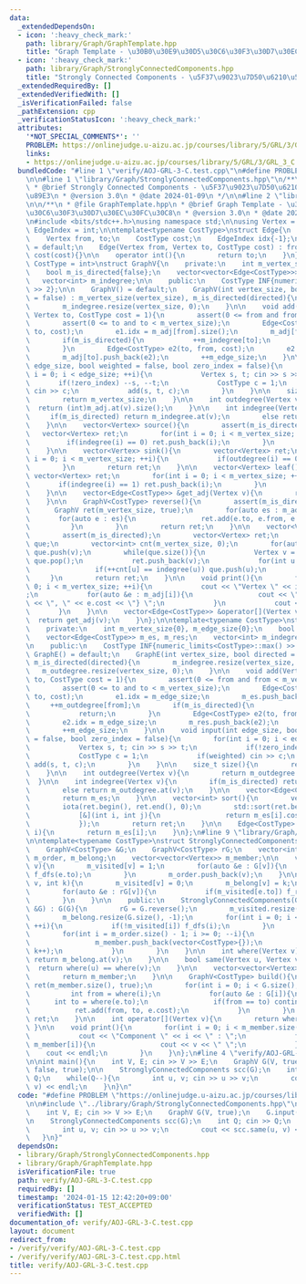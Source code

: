 ```yaml
---
data:
  _extendedDependsOn:
  - icon: ':heavy_check_mark:'
    path: library/Graph/GraphTemplate.hpp
    title: "Graph Template - \u30B0\u30E9\u30D5\u30C6\u30F3\u30D7\u30EC\u30FC\u30C8"
  - icon: ':heavy_check_mark:'
    path: library/Graph/StronglyConnectedComponents.hpp
    title: "Strongly Connected Components - \u5F37\u9023\u7D50\u6210\u5206\u5206\u89E3"
  _extendedRequiredBy: []
  _extendedVerifiedWith: []
  _isVerificationFailed: false
  _pathExtension: cpp
  _verificationStatusIcon: ':heavy_check_mark:'
  attributes:
    '*NOT_SPECIAL_COMMENTS*': ''
    PROBLEM: https://onlinejudge.u-aizu.ac.jp/courses/library/5/GRL/3/GRL_3_C
    links:
    - https://onlinejudge.u-aizu.ac.jp/courses/library/5/GRL/3/GRL_3_C
  bundledCode: "#line 1 \"verify/AOJ-GRL-3-C.test.cpp\"\n#define PROBLEM \"https://onlinejudge.u-aizu.ac.jp/courses/library/5/GRL/3/GRL_3_C\"\
    \n\n#line 1 \"library/Graph/StronglyConnectedComponents.hpp\"\n/**\n * @file StronglyConnectedComponents.hpp\n\
    \ * @brief Strongly Connected Components - \u5F37\u9023\u7D50\u6210\u5206\u5206\
    \u89E3\n * @version 3.0\n * @date 2024-01-09\n */\n\n#line 2 \"library/Graph/GraphTemplate.hpp\"\
    \n\n/**\n * @file GraphTemplate.hpp\n * @brief Graph Template - \u30B0\u30E9\u30D5\
    \u30C6\u30F3\u30D7\u30EC\u30FC\u30C8\n * @version 3.0\n * @date 2024-01-09\n */\n\
    \n#include <bits/stdc++.h>\nusing namespace std;\n\nusing Vertex = int;\nusing\
    \ EdgeIndex = int;\n\ntemplate<typename CostType>\nstruct Edge{\n    public:\n\
    \    Vertex from, to;\n    CostType cost;\n    EdgeIndex idx{-1};\n\n    Edge()\
    \ = default;\n    Edge(Vertex from, Vertex to, CostType cost) : from(from), to(to),\
    \ cost(cost){}\n\n    operator int(){\n        return to;\n    }\n};\n\ntemplate<typename\
    \ CostType = int>\nstruct GraphV{\n    private:\n    int m_vertex_size{0}, m_edge_size{0};\n\
    \    bool m_is_directed{false};\n    vector<vector<Edge<CostType>>> m_adj;\n \
    \   vector<int> m_indegree;\n\n    public:\n    CostType INF{numeric_limits<CostType>::max()\
    \ >> 2};\n\n    GraphV() = default;\n    GraphV(int vertex_size, bool directed\
    \ = false) : m_vertex_size(vertex_size), m_is_directed(directed){\n        m_adj.resize(vertex_size);\n\
    \        m_indegree.resize(vertex_size, 0);\n    }\n\n    void add(Vertex from,\
    \ Vertex to, CostType cost = 1){\n        assert(0 <= from and from < m_vertex_size);\n\
    \        assert(0 <= to and to < m_vertex_size);\n        Edge<CostType> e1(from,\
    \ to, cost);\n        e1.idx = m_adj[from].size();\n        m_adj[from].push_back(e1);\n\
    \        if(m_is_directed){\n            ++m_indegree[to];\n            return;\n\
    \        }\n        Edge<CostType> e2(to, from, cost);\n        e2.idx = m_adj[to].size();\n\
    \        m_adj[to].push_back(e2);\n        ++m_edge_size;\n    }\n\n    void input(int\
    \ edge_size, bool weighted = false, bool zero_index = false){\n        for(int\
    \ i = 0; i < edge_size; ++i){\n            Vertex s, t; cin >> s >> t;\n     \
    \       if(!zero_index) --s, --t;\n            CostType c = 1;\n            if(weighted)\
    \ cin >> c;\n            add(s, t, c);\n        }\n    }\n\n    size_t size(){\n\
    \        return m_vertex_size;\n    }\n\n    int outdegree(Vertex v){\n      \
    \  return (int)m_adj.at(v).size();\n    }\n\n    int indegree(Vertex v){\n   \
    \     if(m_is_directed) return m_indegree.at(v);\n        else return (int)m_adj.at(v).size();\n\
    \    }\n\n    vector<Vertex> source(){\n        assert(m_is_directed);\n     \
    \   vector<Vertex> ret;\n        for(int i = 0; i < m_vertex_size; ++i){\n   \
    \         if(indegree(i) == 0) ret.push_back(i);\n        }\n        return ret;\n\
    \    }\n\n    vector<Vertex> sink(){\n        vector<Vertex> ret;\n        for(int\
    \ i = 0; i < m_vertex_size; ++i){\n            if(outdegree(i) == 0) ret.push_back(i);\n\
    \        }\n        return ret;\n    }\n\n    vector<Vertex> leaf(){\n       \
    \ vector<Vertex> ret;\n        for(int i = 0; i < m_vertex_size; ++i){\n     \
    \       if(indegree(i) == 1) ret.push_back(i);\n        }\n        return ret;\n\
    \    }\n\n    vector<Edge<CostType>> &get_adj(Vertex v){\n        return m_adj.at(v);\n\
    \    }\n\n    GraphV<CostType> reverse(){\n        assert(m_is_directed);\n  \
    \      GraphV ret(m_vertex_size, true);\n        for(auto es : m_adj){\n     \
    \       for(auto e : es){\n                ret.add(e.to, e.from, e.cost);\n  \
    \          }\n        }\n        return ret;\n    }\n\n    vector<Vertex> sort(){\n\
    \        assert(m_is_directed);\n        vector<Vertex> ret;\n        queue<Vertex>\
    \ que;\n        vector<int> cnt(m_vertex_size, 0);\n        for(auto v : source())\
    \ que.push(v);\n        while(que.size()){\n            Vertex v = que.front();\
    \ que.pop();\n            ret.push_back(v);\n            for(int u : m_adj[v]){\n\
    \                if(++cnt[u] == indegree(u)) que.push(u);\n            }\n   \
    \     }\n        return ret;\n    }\n\n    void print(){\n        for(int i =\
    \ 0; i < m_vertex_size; ++i){\n            cout << \"Vertex \" << i << \" : \"\
    ;\n            for(auto &e : m_adj[i]){\n                cout << \"{\" << e.to\
    \ << \", \" << e.cost << \"} \";\n            }\n            cout << endl;\n \
    \       }\n    }\n\n    vector<Edge<CostType>> &operator[](Vertex v){\n      \
    \  return get_adj(v);\n    }\n};\n\ntemplate<typename CostType>\nstruct GraphE{\n\
    \    private:\n    int m_vertex_size{0}, m_edge_size{0};\n    bool m_is_directed{false};\n\
    \    vector<Edge<CostType>> m_es, m_res;\n    vector<int> m_indegree, m_outdegree;\n\
    \n    public:\n    CostType INF{numeric_limits<CostType>::max() >> 2};\n\n   \
    \ GraphE() = default;\n    GraphE(int vertex_size, bool directed = false) : m_vertex_size(vertex_size),\
    \ m_is_directed(directed){\n        m_indegree.resize(vertex_size, 0);\n     \
    \   m_outdegree.resize(vertex_size, 0);\n    }\n\n    void add(Vertex from, Vertex\
    \ to, CostType cost = 1){\n        assert(0 <= from and from < m_vertex_size);\n\
    \        assert(0 <= to and to < m_vertex_size);\n        Edge<CostType> e1(from,\
    \ to, cost);\n        e1.idx = m_edge_size;\n        m_es.push_back(e1);\n   \
    \     ++m_outdegree[from];\n        if(m_is_directed){\n            ++m_indegree[to];\n\
    \            return;\n        }\n        Edge<CostType> e2(to, from, cost);\n\
    \        e2.idx = m_edge_size;\n        m_res.push_back(e2);\n        ++m_outdegree[to];\n\
    \        ++m_edge_size;\n    }\n\n    void input(int edge_size, bool weighted\
    \ = false, bool zero_index = false){\n        for(int i = 0; i < edge_size; ++i){\n\
    \            Vertex s, t; cin >> s >> t;\n            if(!zero_index) --s, --t;\n\
    \            CostType c = 1;\n            if(weighted) cin >> c;\n           \
    \ add(s, t, c);\n        }\n    }\n\n    size_t size(){\n        return m_vertex_size;\n\
    \    }\n\n    int outdegree(Vertex v){\n        return m_outdegree.at(v);\n  \
    \  }\n\n    int indegree(Vertex v){\n        if(m_is_directed) return m_indegree.at(v);\n\
    \        else return m_outdegree.at(v);\n    }\n\n    vector<Edge<CostType>> &get(){\n\
    \        return m_es;\n    }\n\n    vector<int> sort(){\n        vector<int> ret(m_edge_size);\n\
    \        iota(ret.begin(), ret.end(), 0);\n        std::sort(ret.begin(), ret.end(),\n\
    \            [&](int i, int j){\n                return m_es[i].cost < m_es[j].cost;\n\
    \            });\n        return ret;\n    }\n\n    Edge<CostType> &operator[](int\
    \ i){\n        return m_es[i];\n    }\n};\n#line 9 \"library/Graph/StronglyConnectedComponents.hpp\"\
    \n\ntemplate<typename CostType>\nstruct StronglyConnectedComponents{\n    private:\n\
    \    GraphV<CostType> &G;\n    GraphV<CostType> rG;\n    vector<int> m_visited,\
    \ m_order, m_belong;\n    vector<vector<Vertex>> m_member;\n\n    void f_dfs(Vertex\
    \ v){\n        m_visited[v] = 1;\n        for(auto &e : G[v]){\n            if(!m_visited[e.to])\
    \ f_dfs(e.to);\n        }\n        m_order.push_back(v);\n    }\n\n    void f_rdfs(Vertex\
    \ v, int k){\n        m_visited[v] = 0;\n        m_belong[v] = k;\n        m_member[k].push_back(v);\n\
    \        for(auto &e : rG[v]){\n            if(m_visited[e.to]) f_rdfs(e.to, k);\n\
    \        }\n    }\n\n    public:\n    StronglyConnectedComponents(GraphV<CostType>\
    \ &G) : G(G){\n        rG = G.reverse();\n        m_visited.resize(G.size(), 0);\n\
    \        m_belong.resize(G.size(), -1);\n        for(int i = 0; i < G.size();\
    \ ++i){\n            if(!m_visited[i]) f_dfs(i);\n        }\n        int k = 0;\n\
    \        for(int i = m_order.size() - 1; i >= 0; --i){\n            if(m_visited[m_order[i]]){\n\
    \                m_member.push_back(vector<CostType>{});\n                f_rdfs(m_order[i],\
    \ k++);\n            }\n        }\n    }\n\n    int where(Vertex v){\n       \
    \ return m_belong.at(v);\n    }\n\n    bool same(Vertex u, Vertex v){\n      \
    \  return where(u) == where(v);\n    }\n\n    vector<vector<Vertex>> &get(){\n\
    \        return m_member;\n    }\n\n    GraphV<CostType> build(){\n        GraphV<CostType>\
    \ ret(m_member.size(), true);\n        for(int i = 0; i < G.size(); ++i){\n  \
    \          int from = where(i);\n            for(auto &e : G[i]){\n          \
    \      int to = where(e.to);\n                if(from == to) continue;\n     \
    \           ret.add(from, to, e.cost);\n            }\n        }\n        return\
    \ ret;\n    }\n\n    int operator[](Vertex v){\n        return where(v);\n   \
    \ }\n\n    void print(){\n        for(int i = 0; i < m_member.size(); ++i){\n\
    \            cout << \"Component \" << i << \" : \";\n            for(auto v :\
    \ m_member[i]){\n                cout << v << \" \";\n            }\n        \
    \    cout << endl;\n        }\n    }\n};\n#line 4 \"verify/AOJ-GRL-3-C.test.cpp\"\
    \n\nint main(){\n    int V, E; cin >> V >> E;\n    GraphV G(V, true);\n    G.input(E,\
    \ false, true);\n\n    StronglyConnectedComponents scc(G);\n    int Q; cin >>\
    \ Q;\n    while(Q--){\n        int u, v; cin >> u >> v;\n        cout << scc.same(u,\
    \ v) << endl;\n    }\n}\n"
  code: "#define PROBLEM \"https://onlinejudge.u-aizu.ac.jp/courses/library/5/GRL/3/GRL_3_C\"\
    \n\n#include \"../library/Graph/StronglyConnectedComponents.hpp\"\n\nint main(){\n\
    \    int V, E; cin >> V >> E;\n    GraphV G(V, true);\n    G.input(E, false, true);\n\
    \n    StronglyConnectedComponents scc(G);\n    int Q; cin >> Q;\n    while(Q--){\n\
    \        int u, v; cin >> u >> v;\n        cout << scc.same(u, v) << endl;\n \
    \   }\n}"
  dependsOn:
  - library/Graph/StronglyConnectedComponents.hpp
  - library/Graph/GraphTemplate.hpp
  isVerificationFile: true
  path: verify/AOJ-GRL-3-C.test.cpp
  requiredBy: []
  timestamp: '2024-01-15 12:42:20+09:00'
  verificationStatus: TEST_ACCEPTED
  verifiedWith: []
documentation_of: verify/AOJ-GRL-3-C.test.cpp
layout: document
redirect_from:
- /verify/verify/AOJ-GRL-3-C.test.cpp
- /verify/verify/AOJ-GRL-3-C.test.cpp.html
title: verify/AOJ-GRL-3-C.test.cpp
---
```

